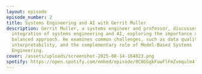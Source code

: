 ```yaml
---
layout: episode
episode_number: 2
title: Systems Engineering and AI with Gerrit Muller
description: Gerrit Muller, a systems engineer and professor, discusses the
  integration of systems engineering and AI, exploring the importance of a
  balanced approach. He examines common challenges, such as data quality and
  interpretability, and the complementary role of Model-Based Systems
  Engineering.
cover: /assets/uploads/screenshot-2025-08-14-164023.png
spotify: https://open.spotify.com/embed/episode/0C0GGgkFuwFlFmZvmqulm4?utm_source=generator
---
```

